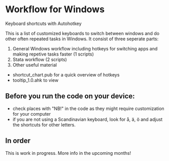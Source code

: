 # Workflow for Windows
 Keyboard shortcuts with Autohotkey

This is a list of customized keyboards to switch between windows and do other often repeated tasks in Windows. It consist of three seperate parts:
1) General Windows workflow including hotkeys for switching apps and making repetive tasks faster (1 scripts)
2) Stata workflow (2 scripts)
3) Other useful material
  - shortcut_chart.pub for a quick overview of hotkeys
  - tooltip_1.0.ahk to view 

## Before you run the code on your device:
- check places with "NB!" in the code as they might require customization for your computer
- if you are not using a Scandinavian keyboard, look for å, ä, ö and adjust the shortcuts for other letters.

## In order

This is work in progress. More info in the upcoming months!

